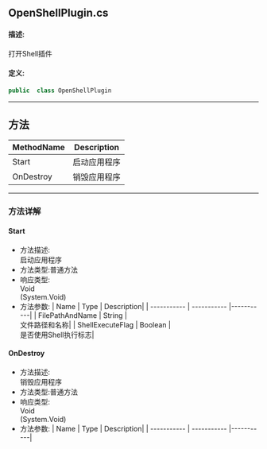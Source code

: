 ## OpenShellPlugin.cs 


#### 描述:


打开Shell插件


#### 定义: 
``` csharp
public  class OpenShellPlugin
```
---
## 方法 
| MethodName      | Description | 
| ----------- | ----------- |
| Start | 启动应用程序 |
| OnDestroy | 销毁应用程序 |
---
### 方法详解 
####  Start
* 方法描述:<br> 启动应用程序
* 方法类型:普通方法
* 响应类型:<br> Void <br> (System.Void)
* 方法参数:
| Name      | Type | Description|
| ----------- | ----------- |-----------|
| FilePathAndName | String |<br> 文件路径和名称|
| ShellExecuteFlag | Boolean |<br> 是否使用Shell执行标志|
####  OnDestroy
* 方法描述:<br> 销毁应用程序
* 方法类型:普通方法
* 响应类型:<br> Void <br> (System.Void)
* 方法参数:
| Name      | Type | Description|
| ----------- | ----------- |-----------|

